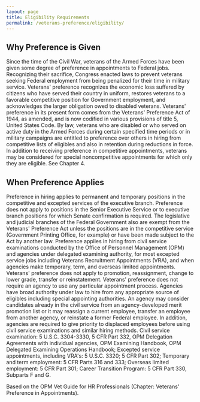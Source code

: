 ```yaml
---
layout: page
title: Eligibility Requirements
permalink: /veterans-preference/eligibility/
---
```


## Why Preference is Given
Since the time of the Civil War, veterans of the Armed Forces have been given some degree of preference in
appointments to Federal jobs. Recognizing their sacrifice, Congress enacted laws to prevent veterans seeking
Federal employment from being penalized for their time in military service. Veterans' preference recognizes
the economic loss suffered by citizens who have served their country in uniform, restores veterans to a
favorable competitive position for Government employment, and acknowledges the larger obligation owed to
disabled veterans.
Veterans' preference in its present form comes from the Veterans' Preference Act of 1944, as amended, and is
now codified in various provisions of title 5, United States Code. By law, veterans who are disabled or who
served on active duty in the Armed Forces during certain specified time periods or in military campaigns are
entitled to preference over others in hiring from competitive lists of eligibles and also in retention during
reductions in force.
In addition to receiving preference in competitive appointments, veterans may be considered for special
noncompetitive appointments for which only they are eligible. See Chapter 4.

## When Preference Applies
Preference in hiring applies to permanent and temporary positions in the competitive and excepted services
of the executive branch. Preference does not apply to positions in the Senior Executive Service or to
executive branch positions for which Senate confirmation is required. The legislative and judicial branches of
the Federal Government also are exempt from the Veterans' Preference Act unless the positions are in the
competitive service (Government Printing Office, for example) or have been made subject to the Act by
another law.
Preference applies in hiring from civil service examinations conducted by the Office of Personnel
Management (OPM) and agencies under delegated examining authority, for most excepted service jobs
including Veterans Recruitment Appointments (VRA), and when agencies make temporary, term, and
overseas limited appointments. Veterans' preference does not apply to promotion, reassignment, change to
lower grade, transfer or reinstatement.
Veterans' preference does not require an agency to use any particular appointment process. Agencies have
broad authority under law to hire from any appropriate source of eligibles including special appointing
authorities. An agency may consider candidates already in the civil service from an agency-developed merit
promotion list or it may reassign a current employee, transfer an employee from another agency, or reinstate
a former Federal employee. In addition, agencies are required to give priority to displaced employees before
using civil service examinations and similar hiring methods.
Civil service examination: 5 U.S.C. 3304-3330, 5 CFR Part 332, OPM Delegation Agreements
with individual agencies, OPM Examining Handbook, OPM Delegated Examining Operations
Handbook; Excepted service appointments, including VRA's: 5 U.S.C. 3320; 5 CFR Part 302;
Temporary and term employment: 5 CFR Parts 316 and 333; Overseas limited employment:
5 CFR Part 301; Career Transition Program: 5 CFR Part 330, Subparts F and G.

Based on the OPM Vet Guide for HR Professionals (Chapter: Veterans' Preference in Appointments).
